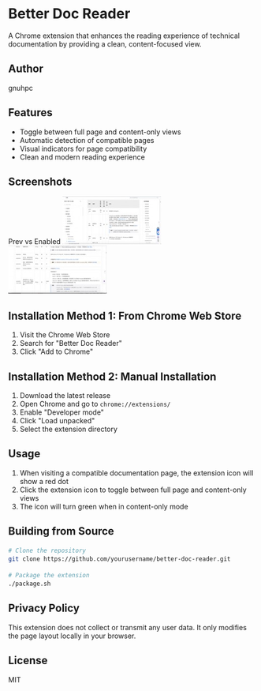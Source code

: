 # Better Doc Reader

A Chrome extension that enhances the reading experience of technical documentation by providing a clean, content-focused view.

## Author

gnuhpc

## Features

- Toggle between full page and content-only views
- Automatic detection of compatible pages
- Visual indicators for page compatibility
- Clean and modern reading experience

## Screenshots
Prev vs Enabled
![Prev](https://raw.githubusercontent.com/gnuhpc/better-doc-reader/main/store-assets/prev.jpg)
![Enabled](https://raw.githubusercontent.com/gnuhpc/better-doc-reader/main/store-assets/enable.jpg)

## Installation Method 1: From Chrome Web Store

1. Visit the Chrome Web Store
2. Search for "Better Doc Reader"
3. Click "Add to Chrome"

## Installation Method 2: Manual Installation

1. Download the latest release
2. Open Chrome and go to `chrome://extensions/`
3. Enable "Developer mode"
4. Click "Load unpacked"
5. Select the extension directory

## Usage

1. When visiting a compatible documentation page, the extension icon will show a red dot
2. Click the extension icon to toggle between full page and content-only views
3. The icon will turn green when in content-only mode

## Building from Source

```bash
# Clone the repository
git clone https://github.com/yourusername/better-doc-reader.git

# Package the extension
./package.sh
```

## Privacy Policy

This extension does not collect or transmit any user data. It only modifies the page layout locally in your browser.

## License

MIT
